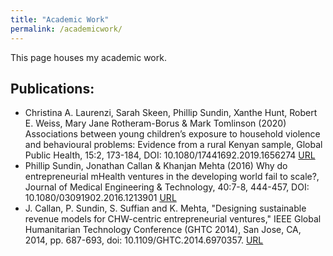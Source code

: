 ```yaml
---
title: "Academic Work"
permalink: /academicwork/
---
```

This page houses my academic work.

## Publications:
+ Christina A. Laurenzi, Sarah Skeen, Phillip Sundin, Xanthe Hunt, Robert E. Weiss, Mary Jane Rotheram-Borus & Mark Tomlinson (2020) Associations between young children’s exposure to household violence and behavioural problems: Evidence from a rural Kenyan sample, Global Public Health, 15:2, 173-184, DOI: 10.1080/17441692.2019.1656274 [URL](https://www.tandfonline.com/doi/abs/10.1080/17441692.2019.1656274)
+ Phillip Sundin, Jonathan Callan & Khanjan Mehta (2016) Why do entrepreneurial mHealth ventures in the developing world fail to scale?, Journal of Medical Engineering & Technology, 40:7-8, 444-457, DOI: 10.1080/03091902.2016.1213901 [URL](https://www.tandfonline.com/doi/abs/10.1080/03091902.2016.1213901)
+ J. Callan, P. Sundin, S. Suffian and K. Mehta, "Designing sustainable revenue models for CHW-centric entrepreneurial ventures," IEEE Global Humanitarian Technology Conference (GHTC 2014), San Jose, CA, 2014, pp. 687-693, doi: 10.1109/GHTC.2014.6970357. [URL](https://ieeexplore.ieee.org/abstract/document/6970357)
 
